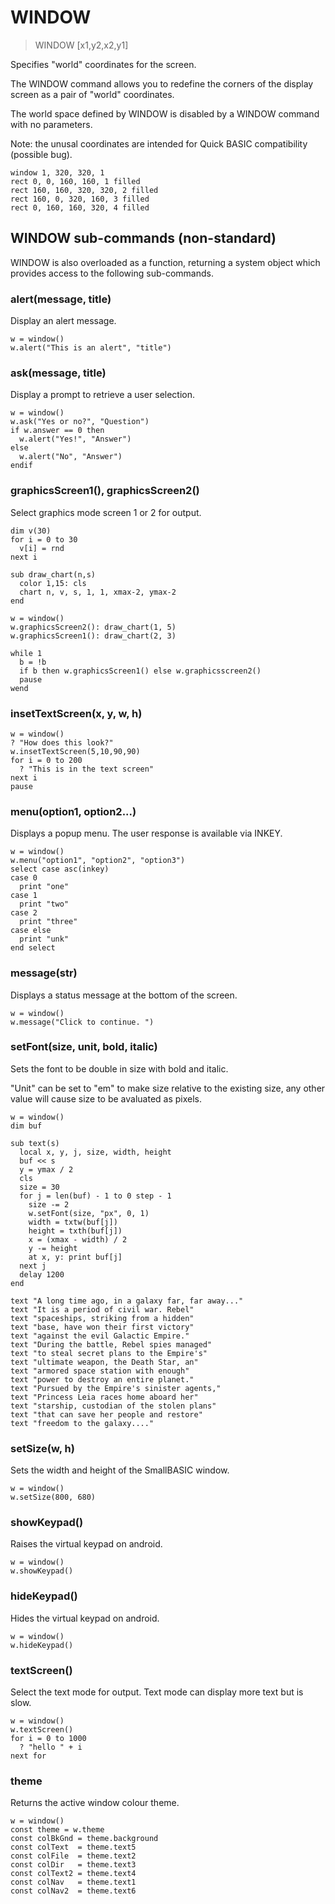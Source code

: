 # WINDOW

> WINDOW [x1,y2,x2,y1]

Specifies "world" coordinates for the screen.

The WINDOW command allows you to redefine the corners of the display screen as a pair of "world" coordinates. 

The world space defined by WINDOW is disabled by a WINDOW command with no parameters.

Note: the unusal coordinates are intended for Quick BASIC compatibility (possible bug).

```
window 1, 320, 320, 1
rect 0, 0, 160, 160, 1 filled
rect 160, 160, 320, 320, 2 filled
rect 160, 0, 320, 160, 3 filled
rect 0, 160, 160, 320, 4 filled
```

## WINDOW sub-commands (non-standard)

WINDOW is also overloaded as a function, returning a system object which provides access to the following sub-commands.

### alert(message, title)

Display an alert message.

```
w = window()
w.alert("This is an alert", "title")
```

### ask(message, title)

Display a prompt to retrieve a user selection.

```
w = window()
w.ask("Yes or no?", "Question")
if w.answer == 0 then
  w.alert("Yes!", "Answer")
else 
  w.alert("No", "Answer")
endif
```

### graphicsScreen1(), graphicsScreen2()

Select graphics mode screen 1 or 2 for output.

```
dim v(30)
for i = 0 to 30
  v[i] = rnd
next i

sub draw_chart(n,s)
  color 1,15: cls
  chart n, v, s, 1, 1, xmax-2, ymax-2
end

w = window()
w.graphicsScreen2(): draw_chart(1, 5)
w.graphicsScreen1(): draw_chart(2, 3)

while 1
  b = !b
  if b then w.graphicsScreen1() else w.graphicsscreen2()
  pause
wend
```
### insetTextScreen(x, y, w, h)

```
w = window()
? "How does this look?"
w.insetTextScreen(5,10,90,90)
for i = 0 to 200
  ? "This is in the text screen"
next i
pause
```

### menu(option1, option2...)

Displays a popup menu. The user response is available via INKEY.

```
w = window()
w.menu("option1", "option2", "option3")
select case asc(inkey)
case 0
  print "one"
case 1
  print "two"
case 2
  print "three"
case else
  print "unk"
end select
```

### message(str)

Displays a status message at the bottom of the screen.

```
w = window()
w.message("Click to continue. ")
```

### setFont(size, unit, bold, italic)

Sets the font to be double in size with bold and italic.

"Unit" can be set to "em" to make size relative to the existing size, any other value will cause size to be avaluated as pixels.

```
w = window()
dim buf

sub text(s)
  local x, y, j, size, width, height
  buf << s
  y = ymax / 2
  cls
  size = 30
  for j = len(buf) - 1 to 0 step - 1
    size -= 2
    w.setFont(size, "px", 0, 1)
    width = txtw(buf[j])
    height = txth(buf[j])
    x = (xmax - width) / 2
    y -= height
    at x, y: print buf[j]
  next j
  delay 1200
end

text "A long time ago, in a galaxy far, far away..."
text "It is a period of civil war. Rebel"
text "spaceships, striking from a hidden"
text "base, have won their first victory"
text "against the evil Galactic Empire."
text "During the battle, Rebel spies managed"
text "to steal secret plans to the Empire's"
text "ultimate weapon, the Death Star, an"
text "armored space station with enough"
text "power to destroy an entire planet."
text "Pursued by the Empire's sinister agents,"
text "Princess Leia races home aboard her"
text "starship, custodian of the stolen plans"
text "that can save her people and restore"
text "freedom to the galaxy...."
```

### setSize(w, h)

Sets the width and height of the SmallBASIC window.

```
w = window()
w.setSize(800, 680)
```

### showKeypad()

Raises the virtual keypad on android.

```
w = window()
w.showKeypad()
```

### hideKeypad()

Hides the virtual keypad on android.

```
w = window()
w.hideKeypad()
```


### textScreen()

Select the text mode for output. Text mode can display more text but is slow.

```
w = window()
w.textScreen()
for i = 0 to 1000
  ? "hello " + i
next for
```

### theme

Returns the active window colour theme.

```
w = window()
const theme = w.theme
const colBkGnd = theme.background
const colText  = theme.text5
const colFile  = theme.text2
const colDir   = theme.text3
const colText2 = theme.text4
const colNav   = theme.text1
const colNav2  = theme.text6

```
